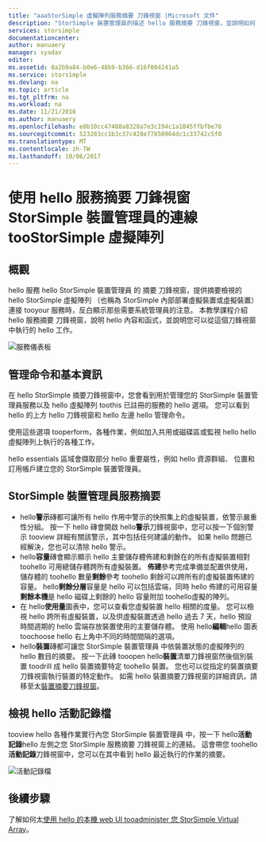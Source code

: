 ```yaml
---
title: "aaaStorSimple 虛擬陣列服務摘要 刀鋒視窗 |Microsoft 文件"
description: "StorSimple 裝置管理員的描述 hello 服務摘要 刀鋒視窗，並說明如何 toouse 它您 StorSimple Virtual Array toomonitor hello 健全狀況。"
services: storsimple
documentationcenter: 
author: manuaery
manager: syadav
editor: 
ms.assetid: 8a2b9a84-b0e6-48b9-b366-d16f004241a5
ms.service: storsimple
ms.devlang: na
ms.topic: article
ms.tgt_pltfrm: na
ms.workload: na
ms.date: 11/21/2016
ms.author: manuaery
ms.openlocfilehash: e0b10cc47488a8328a7e3c194c1a1045ffbfbe76
ms.sourcegitcommit: 523283cc1b3c37c428e77850964dc1c33742c5f0
ms.translationtype: MT
ms.contentlocale: zh-TW
ms.lasthandoff: 10/06/2017
---
```

# <a name="use-hello-service-summary-blade-for-storsimple-device-manager-connected-toostorsimple-virtual-array"></a>使用 hello 服務摘要 刀鋒視窗 StorSimple 裝置管理員的連線 tooStorSimple 虛擬陣列
## <a name="overview"></a>概觀
hello 服務 hello StorSimple 裝置管理員 的 摘要 刀鋒視窗，提供摘要檢視的 hello StorSimple 虛擬陣列 （也稱為 StorSimple 內部部署虛擬裝置或虛擬裝置） 連接 tooyour 服務時，反白顯示那些需要系統管理員的注意。 本教學課程介紹 hello 服務摘要 刀鋒視窗，說明 hello 內容和函式，並說明您可以從這個刀鋒視窗中執行的 hello 工作。

![服務儀表板](./media/storsimple-virtual-array-service-summary/service-blade.png)

## <a name="management-commands-and-essentials"></a>管理命令和基本資訊
在 hello StorSimple 摘要刀鋒視窗中，您會看到用於管理您的 StorSimple 裝置管理員服務以及 hello 虛擬陣列 toothis 已註冊的服務的 hello 選項。 您可以看到 hello 的上方 hello 刀鋒視窗和 hello 左邊 hello 管理命令。

使用這些選項 tooperform，各種作業，例如加入共用或磁碟區或監視 hello hello 虛擬陣列上執行的各種工作。

hello essentials 區域會擷取部分 hello 重要屬性，例如 hello 資源群組、 位置和訂用帳戶建立您的 StorSimple 裝置管理員。

## <a name="storsimple-device-manager-service-summary"></a>StorSimple 裝置管理員服務摘要
* hello**警示**磚都可讓所有 hello 作用中警示的快照集上的虛擬裝置，依警示嚴重性分組。 按一下 hello 磚會開啟 hello**警示**刀鋒視窗中，您可以按一下個別警示 tooview 詳細有關該警示，其中包括任何建議的動作。 如果 hello 問題已經解決，您也可以清除 hello 警示。
* hello**容量**磚會顯示顯示 hello 主要儲存體佈建和剩餘在的所有虛擬裝置相對 toohello 可用總儲存體跨所有虛擬裝置。 **佈建**參考完成準備並配置供使用，儲存體的 toohello 數量**剩餘**參考 toohello 剩餘可以跨所有的虛擬裝置佈建的容量。 hello**剩餘分層**容量是 hello 可以包括雲端，同時 hello 佈建的可用容量**剩餘本機**是 hello 磁碟上剩餘的 hello 容量附加 toohello虛擬的陣列。
* 在 hello**使用量**圖表中，您可以查看您虛擬裝置 hello 相關的度量。 您可以檢視 hello 跨所有虛擬裝置，以及供虛擬裝置透過 hello 過去 7 天，hello 預設時間週期的 hello 雲端存放裝置使用的主要儲存體。 使用 hello**編輯**hello 圖表 toochoose hello 右上角中不同的時間間隔的選項。
* hello**裝置**磚都可讓您 StorSimple 裝置管理員 中依裝置狀態的虛擬陣列的 hello 數目的摘要。 按一下此磚 tooopen hello**裝置**清單刀鋒視窗然後個別裝置 toodrill 成 hello 裝置摘要特定 toohello 裝置。 您也可以從指定的裝置摘要刀鋒視窗執行裝置的特定動作。 如需 hello 裝置摘要刀鋒視窗的詳細資訊，請移至太[裝置摘要刀鋒視窗](storsimple-virtual-array-device-summary.md)。

## <a name="view-hello-activity-logs"></a>檢視 hello 活動記錄檔
tooview hello 各種作業實行內您 StorSimple 裝置管理員 中，按一下 hello**活動記錄**hello 左側之您 StorSimple 服務摘要 刀鋒視窗上的連結。 這會帶您 toohello**活動記錄**刀鋒視窗中，您可以在其中看到 hello 最近執行的作業的摘要。

![活動記錄檔](./media/storsimple-virtual-array-service-summary/activity-log.png)

## <a name="next-steps"></a>後續步驟
了解如何太[使用 hello 的本機 web UI tooadminister 您 StorSimple Virtual Array](storsimple-ova-web-ui-admin.md)。


